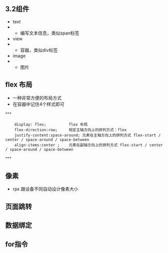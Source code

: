 ## 3.2组件

* text
*
    * 编写文本信息，类似span标签
* view
*
    * 容器，类似div标签
* image
*
    * 图片

## flex 布局

* 一种非常方便的布局方式
* 在容器中记住4个样式即可

"""

        display: flex;          flex 布局
        flex-direction:row;     规定主轴方向上的排列方式：flex
        justify-content:space-around; 元素在主轴方向上的排列方式 flex-start / center / space-around / space-between
        align-items:center ;    元素在副轴方向上的排列方式 flex-start / center / space-around / space-between

"""

## 像素

* rpx 跟设备不同自动设计像素大小

## 页面跳转

## 数据绑定

## for指令